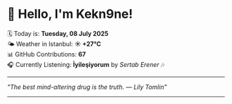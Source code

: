 # 👋 Hello, I'm Kekn9ne!

🗓️ Today is: **Tuesday, 08 July 2025**  
🌤️ Weather in Istanbul: **☀️   +27°C**  
📊 GitHub Contributions: **67**  
🎧 Currently Listening: **İyileşiyorum** by *Sertab Erener* 🎶

---

_"The best mind-altering drug is the truth. — *Lily Tomlin*"_

---
